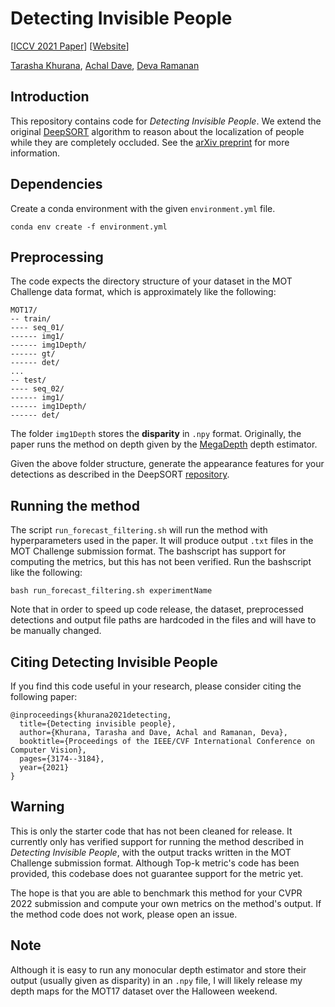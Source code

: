 # Detecting Invisible People

\[[ICCV 2021 Paper](https://openaccess.thecvf.com/content/ICCV2021/html/Khurana_Detecting_Invisible_People_ICCV_2021_paper.html)\] \[[Website](http://www.cs.cmu.edu/~tkhurana/invisible.htm)\]

[Tarasha Khurana](http://www.cs.cmu.edu/~tkhurana/), [Achal Dave](http://www.achaldave.com), [Deva Ramanan](http://www.cs.cmu.edu/~deva/)

## Introduction

This repository contains code for *Detecting Invisible People*.
We extend the original [DeepSORT](https://github.com/nwojke/deep_sort) algorithm to
reason about the localization of people while they are completely occluded.
See the [arXiv preprint](https://arxiv.org/abs/2012.08419) for more information.

## Dependencies

Create a conda environment with the given `environment.yml` file.

```
conda env create -f environment.yml
```

## Preprocessing

The code expects the directory structure of your dataset in the MOT Challenge
data format, which is approximately like the following:

```
MOT17/
-- train/
---- seq_01/
------ img1/
------ img1Depth/
------ gt/
------ det/
...
-- test/
---- seq_02/
------ img1/
------ img1Depth/
------ det/
```

The folder `img1Depth` stores the **disparity** in `.npy` format. Originally, the paper runs
the method on depth given by the [MegaDepth](https://github.com/zl548/MegaDepth) depth estimator.

Given the above folder structure, generate the appearance features for your detections as
described in the DeepSORT [repository](https://github.com/nwojke/deep_sort#generating-detections).

## Running the method

The script `run_forecast_filtering.sh` will run the method with hyperparameters used in the paper.
It will produce output `.txt` files in the MOT Challenge submission format. The bashscript has support
for computing the metrics, but this has not been verified. Run the bashscript like the following:

```
bash run_forecast_filtering.sh experimentName
```

Note that in order to speed up code release, the dataset, preprocessed detections and output file paths
are hardcoded in the files and will have to be manually changed.

## Citing Detecting Invisible People

If you find this code useful in your research, please consider citing the following paper:

    @inproceedings{khurana2021detecting,
      title={Detecting invisible people},
      author={Khurana, Tarasha and Dave, Achal and Ramanan, Deva},
      booktitle={Proceedings of the IEEE/CVF International Conference on Computer Vision},
      pages={3174--3184},
      year={2021}
    }

## Warning

This is only the starter code that has not been cleaned for release.
It currently only has verified support for running the method described in
*Detecting Invisible People*, with the output tracks written in the MOT Challenge
submission format. Although Top-k metric's code has been provided, this codebase
does not guarantee support for the metric yet.

The hope is that you are able to benchmark this method for your CVPR 2022 submission
and compute your own metrics on the method's output. If the method code does not work,
please open an issue.

## Note

Although it is easy to run any monocular depth estimator and store their output (usually given as
 disparity) in an `.npy` file, I will likely release my depth maps for the MOT17 dataset over the
Halloween weekend.

